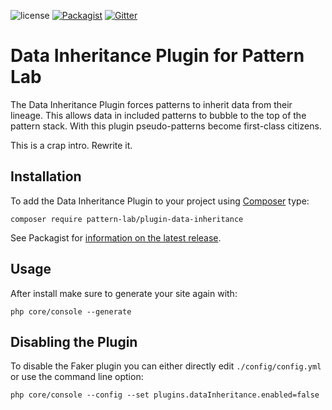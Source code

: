 ![license](https://img.shields.io/github/license/pattern-lab/plugin-php-data-inheritance.svg?maxAge=2592000)
[![Packagist](https://img.shields.io/packagist/v/pattern-lab/plugin-data-inheritance.svg?maxAge=2592000)](https://packagist.org/packages/pattern-lab/plugin-data-inheritance) [![Gitter](https://img.shields.io/gitter/room/pattern-lab/php.svg?maxAge=2592000)](https://gitter.im/pattern-lab/php)

# Data Inheritance Plugin for Pattern Lab

The Data Inheritance Plugin forces patterns to inherit data from their lineage. This allows data in included patterns to bubble
to the top of the pattern stack. With this plugin pseudo-patterns become first-class citizens.

This is a crap intro. Rewrite it.

## Installation

To add the Data Inheritance Plugin to your project using [Composer](https://getcomposer.org/) type:

    composer require pattern-lab/plugin-data-inheritance

See Packagist for [information on the latest release](https://packagist.org/packages/pattern-lab/plugin-data-inheritance).

## Usage

After install make sure to generate your site again with:

    php core/console --generate


## Disabling the Plugin

To disable the Faker plugin you can either directly edit `./config/config.yml` or use the command line option:

    php core/console --config --set plugins.dataInheritance.enabled=false
